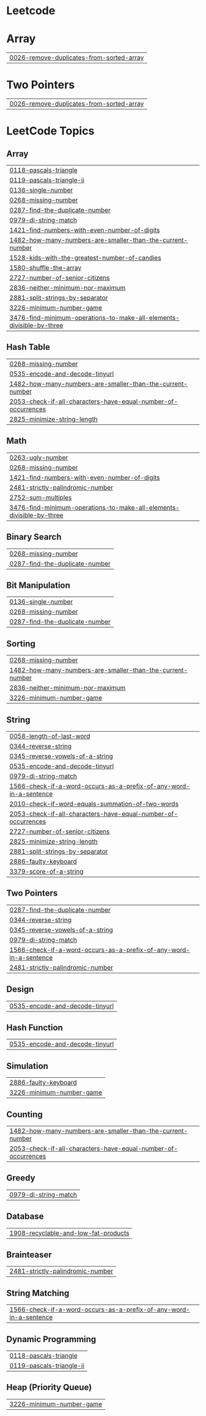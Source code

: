 # Leetcode


# Array
|  |
| ------- |
| [0026-remove-duplicates-from-sorted-array](https://github.com/PS-Naveen/Leetcode/tree/master/0026-remove-duplicates-from-sorted-array) |
# Two Pointers
|  |
| ------- |
| [0026-remove-duplicates-from-sorted-array](https://github.com/PS-Naveen/Leetcode/tree/master/0026-remove-duplicates-from-sorted-array) |
<!---LeetCode Topics Start-->
# LeetCode Topics
## Array
|  |
| ------- |
| [0118-pascals-triangle](https://github.com/PS-Naveen/Leetcode/tree/master/0118-pascals-triangle) |
| [0119-pascals-triangle-ii](https://github.com/PS-Naveen/Leetcode/tree/master/0119-pascals-triangle-ii) |
| [0136-single-number](https://github.com/PS-Naveen/Leetcode/tree/master/0136-single-number) |
| [0268-missing-number](https://github.com/PS-Naveen/Leetcode/tree/master/0268-missing-number) |
| [0287-find-the-duplicate-number](https://github.com/PS-Naveen/Leetcode/tree/master/0287-find-the-duplicate-number) |
| [0979-di-string-match](https://github.com/PS-Naveen/Leetcode/tree/master/0979-di-string-match) |
| [1421-find-numbers-with-even-number-of-digits](https://github.com/PS-Naveen/Leetcode/tree/master/1421-find-numbers-with-even-number-of-digits) |
| [1482-how-many-numbers-are-smaller-than-the-current-number](https://github.com/PS-Naveen/Leetcode/tree/master/1482-how-many-numbers-are-smaller-than-the-current-number) |
| [1528-kids-with-the-greatest-number-of-candies](https://github.com/PS-Naveen/Leetcode/tree/master/1528-kids-with-the-greatest-number-of-candies) |
| [1580-shuffle-the-array](https://github.com/PS-Naveen/Leetcode/tree/master/1580-shuffle-the-array) |
| [2727-number-of-senior-citizens](https://github.com/PS-Naveen/Leetcode/tree/master/2727-number-of-senior-citizens) |
| [2836-neither-minimum-nor-maximum](https://github.com/PS-Naveen/Leetcode/tree/master/2836-neither-minimum-nor-maximum) |
| [2881-split-strings-by-separator](https://github.com/PS-Naveen/Leetcode/tree/master/2881-split-strings-by-separator) |
| [3226-minimum-number-game](https://github.com/PS-Naveen/Leetcode/tree/master/3226-minimum-number-game) |
| [3476-find-minimum-operations-to-make-all-elements-divisible-by-three](https://github.com/PS-Naveen/Leetcode/tree/master/3476-find-minimum-operations-to-make-all-elements-divisible-by-three) |
## Hash Table
|  |
| ------- |
| [0268-missing-number](https://github.com/PS-Naveen/Leetcode/tree/master/0268-missing-number) |
| [0535-encode-and-decode-tinyurl](https://github.com/PS-Naveen/Leetcode/tree/master/0535-encode-and-decode-tinyurl) |
| [1482-how-many-numbers-are-smaller-than-the-current-number](https://github.com/PS-Naveen/Leetcode/tree/master/1482-how-many-numbers-are-smaller-than-the-current-number) |
| [2053-check-if-all-characters-have-equal-number-of-occurrences](https://github.com/PS-Naveen/Leetcode/tree/master/2053-check-if-all-characters-have-equal-number-of-occurrences) |
| [2825-minimize-string-length](https://github.com/PS-Naveen/Leetcode/tree/master/2825-minimize-string-length) |
## Math
|  |
| ------- |
| [0263-ugly-number](https://github.com/PS-Naveen/Leetcode/tree/master/0263-ugly-number) |
| [0268-missing-number](https://github.com/PS-Naveen/Leetcode/tree/master/0268-missing-number) |
| [1421-find-numbers-with-even-number-of-digits](https://github.com/PS-Naveen/Leetcode/tree/master/1421-find-numbers-with-even-number-of-digits) |
| [2481-strictly-palindromic-number](https://github.com/PS-Naveen/Leetcode/tree/master/2481-strictly-palindromic-number) |
| [2752-sum-multiples](https://github.com/PS-Naveen/Leetcode/tree/master/2752-sum-multiples) |
| [3476-find-minimum-operations-to-make-all-elements-divisible-by-three](https://github.com/PS-Naveen/Leetcode/tree/master/3476-find-minimum-operations-to-make-all-elements-divisible-by-three) |
## Binary Search
|  |
| ------- |
| [0268-missing-number](https://github.com/PS-Naveen/Leetcode/tree/master/0268-missing-number) |
| [0287-find-the-duplicate-number](https://github.com/PS-Naveen/Leetcode/tree/master/0287-find-the-duplicate-number) |
## Bit Manipulation
|  |
| ------- |
| [0136-single-number](https://github.com/PS-Naveen/Leetcode/tree/master/0136-single-number) |
| [0268-missing-number](https://github.com/PS-Naveen/Leetcode/tree/master/0268-missing-number) |
| [0287-find-the-duplicate-number](https://github.com/PS-Naveen/Leetcode/tree/master/0287-find-the-duplicate-number) |
## Sorting
|  |
| ------- |
| [0268-missing-number](https://github.com/PS-Naveen/Leetcode/tree/master/0268-missing-number) |
| [1482-how-many-numbers-are-smaller-than-the-current-number](https://github.com/PS-Naveen/Leetcode/tree/master/1482-how-many-numbers-are-smaller-than-the-current-number) |
| [2836-neither-minimum-nor-maximum](https://github.com/PS-Naveen/Leetcode/tree/master/2836-neither-minimum-nor-maximum) |
| [3226-minimum-number-game](https://github.com/PS-Naveen/Leetcode/tree/master/3226-minimum-number-game) |
## String
|  |
| ------- |
| [0058-length-of-last-word](https://github.com/PS-Naveen/Leetcode/tree/master/0058-length-of-last-word) |
| [0344-reverse-string](https://github.com/PS-Naveen/Leetcode/tree/master/0344-reverse-string) |
| [0345-reverse-vowels-of-a-string](https://github.com/PS-Naveen/Leetcode/tree/master/0345-reverse-vowels-of-a-string) |
| [0535-encode-and-decode-tinyurl](https://github.com/PS-Naveen/Leetcode/tree/master/0535-encode-and-decode-tinyurl) |
| [0979-di-string-match](https://github.com/PS-Naveen/Leetcode/tree/master/0979-di-string-match) |
| [1566-check-if-a-word-occurs-as-a-prefix-of-any-word-in-a-sentence](https://github.com/PS-Naveen/Leetcode/tree/master/1566-check-if-a-word-occurs-as-a-prefix-of-any-word-in-a-sentence) |
| [2010-check-if-word-equals-summation-of-two-words](https://github.com/PS-Naveen/Leetcode/tree/master/2010-check-if-word-equals-summation-of-two-words) |
| [2053-check-if-all-characters-have-equal-number-of-occurrences](https://github.com/PS-Naveen/Leetcode/tree/master/2053-check-if-all-characters-have-equal-number-of-occurrences) |
| [2727-number-of-senior-citizens](https://github.com/PS-Naveen/Leetcode/tree/master/2727-number-of-senior-citizens) |
| [2825-minimize-string-length](https://github.com/PS-Naveen/Leetcode/tree/master/2825-minimize-string-length) |
| [2881-split-strings-by-separator](https://github.com/PS-Naveen/Leetcode/tree/master/2881-split-strings-by-separator) |
| [2886-faulty-keyboard](https://github.com/PS-Naveen/Leetcode/tree/master/2886-faulty-keyboard) |
| [3379-score-of-a-string](https://github.com/PS-Naveen/Leetcode/tree/master/3379-score-of-a-string) |
## Two Pointers
|  |
| ------- |
| [0287-find-the-duplicate-number](https://github.com/PS-Naveen/Leetcode/tree/master/0287-find-the-duplicate-number) |
| [0344-reverse-string](https://github.com/PS-Naveen/Leetcode/tree/master/0344-reverse-string) |
| [0345-reverse-vowels-of-a-string](https://github.com/PS-Naveen/Leetcode/tree/master/0345-reverse-vowels-of-a-string) |
| [0979-di-string-match](https://github.com/PS-Naveen/Leetcode/tree/master/0979-di-string-match) |
| [1566-check-if-a-word-occurs-as-a-prefix-of-any-word-in-a-sentence](https://github.com/PS-Naveen/Leetcode/tree/master/1566-check-if-a-word-occurs-as-a-prefix-of-any-word-in-a-sentence) |
| [2481-strictly-palindromic-number](https://github.com/PS-Naveen/Leetcode/tree/master/2481-strictly-palindromic-number) |
## Design
|  |
| ------- |
| [0535-encode-and-decode-tinyurl](https://github.com/PS-Naveen/Leetcode/tree/master/0535-encode-and-decode-tinyurl) |
## Hash Function
|  |
| ------- |
| [0535-encode-and-decode-tinyurl](https://github.com/PS-Naveen/Leetcode/tree/master/0535-encode-and-decode-tinyurl) |
## Simulation
|  |
| ------- |
| [2886-faulty-keyboard](https://github.com/PS-Naveen/Leetcode/tree/master/2886-faulty-keyboard) |
| [3226-minimum-number-game](https://github.com/PS-Naveen/Leetcode/tree/master/3226-minimum-number-game) |
## Counting
|  |
| ------- |
| [1482-how-many-numbers-are-smaller-than-the-current-number](https://github.com/PS-Naveen/Leetcode/tree/master/1482-how-many-numbers-are-smaller-than-the-current-number) |
| [2053-check-if-all-characters-have-equal-number-of-occurrences](https://github.com/PS-Naveen/Leetcode/tree/master/2053-check-if-all-characters-have-equal-number-of-occurrences) |
## Greedy
|  |
| ------- |
| [0979-di-string-match](https://github.com/PS-Naveen/Leetcode/tree/master/0979-di-string-match) |
## Database
|  |
| ------- |
| [1908-recyclable-and-low-fat-products](https://github.com/PS-Naveen/Leetcode/tree/master/1908-recyclable-and-low-fat-products) |
## Brainteaser
|  |
| ------- |
| [2481-strictly-palindromic-number](https://github.com/PS-Naveen/Leetcode/tree/master/2481-strictly-palindromic-number) |
## String Matching
|  |
| ------- |
| [1566-check-if-a-word-occurs-as-a-prefix-of-any-word-in-a-sentence](https://github.com/PS-Naveen/Leetcode/tree/master/1566-check-if-a-word-occurs-as-a-prefix-of-any-word-in-a-sentence) |
## Dynamic Programming
|  |
| ------- |
| [0118-pascals-triangle](https://github.com/PS-Naveen/Leetcode/tree/master/0118-pascals-triangle) |
| [0119-pascals-triangle-ii](https://github.com/PS-Naveen/Leetcode/tree/master/0119-pascals-triangle-ii) |
## Heap (Priority Queue)
|  |
| ------- |
| [3226-minimum-number-game](https://github.com/PS-Naveen/Leetcode/tree/master/3226-minimum-number-game) |
<!---LeetCode Topics End-->